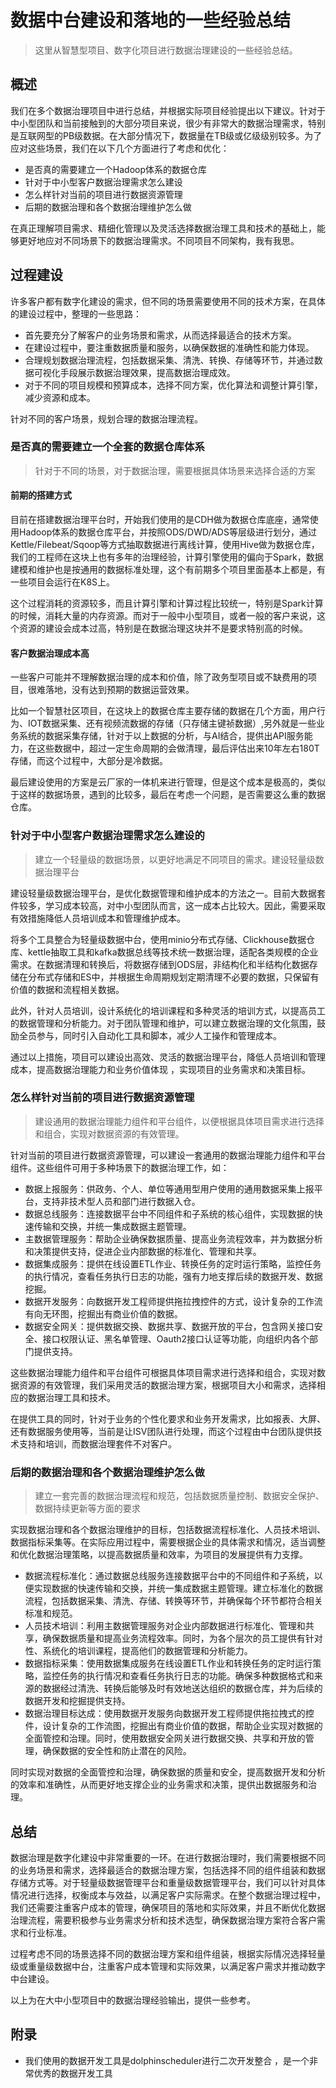 # 数据中台建设和落地的一些经验总结 

> 这里从智慧型项目、数字化项目进行数据治理建设的一些经验总结。

## 概述 

我们在多个数据治理项目中进行总结，并根据实际项目经验提出以下建议。针对于中小型团队和当前接触到的大部分项目来说，很少有非常大的数据治理需求，特别是互联网型的PB级数据。在大部分情况下，数据量在TB级或亿级级别较多。为了应对这些场景，我们在以下几个方面进行了考虑和优化：

- 是否真的需要建立一个Hadoop体系的数据仓库
- 针对于中小型客户数据治理需求怎么建设
- 怎么样针对当前的项目进行数据资源管理
- 后期的数据治理和各个数据治理维护怎么做

在真正理解项目需求、精细化管理以及灵活选择数据治理工具和技术的基础上，能够更好地应对不同场景下的数据治理需求。不同项目不同架构，我有我思。

## 过程建设

许多客户都有数字化建设的需求，但不同的场景需要使用不同的技术方案，在具体的建设过程中，整理的一些思路：

- 首先要充分了解客户的业务场景和需求，从而选择最适合的技术方案。
- 在建设过程中，要注重数据质量和服务，以确保数据的准确性和能力体现。
- 合理规划数据治理流程，包括数据采集、清洗、转换、存储等环节，并通过数据可视化手段展示数据治理效果，提高数据治理成效。
- 对于不同的项目规模和预算成本，选择不同方案，优化算法和调整计算引擎，减少资源和成本。

针对不同的客户场景，规划合理的数据治理流程。

### 是否真的需要建立一个全套的数据仓库体系

> 针对于不同的场景，对于数据治理，需要根据具体场景来选择合适的方案

#### 前期的搭建方式

目前在搭建数据治理平台时，开始我们使用的是CDH做为数据仓库底座，通常使用Hadoop体系的数据仓库平台，并按照ODS/DWD/ADS等层级进行划分，通过Kettle/Filebeat/Sqoop等方式抽取数据进行离线计算，使用Hive做为数据仓库，我们的工程师在这块上也有多年的治理经验，计算引擎使用的偏向于Spark，数据建模和维护也是按通用的数据标准处理，这个有前期多个项目里面基本上都是，有一些项目会运行在K8S上。

这个过程消耗的资源较多，而且计算引擎和计算过程比较统一，特别是Spark计算的时候，消耗大量的内存资源。而对于一般中小型项目，或者一般的客户来说，这个资源的建设会成本过高，特别是在数据治理这块并不是要求特别高的时候。

#### 客户数据治理成本高

一些客户可能并不理解数据治理的成本和价值，除了政务型项目或不缺费用的项目，很难落地，没有达到预期的数据运营效果。

比如一个智慧社区项目，在这块上的数据仓库主要存储的数据在几个方面，用户行为、IOT数据采集、还有视频流数据的存储（只存储主键祯数据）,另外就是一些业务系统的数据采集存储，针对于以上数据的分析，与AI结合，提供出API服务能力，在这些数据中，超过一定生命周期的会做清理，最后评估出来10年左右180T存储，而这个过程中，大部分是冷数据。

最后建设使用的方案是云厂家的一体机来进行管理，但是这个成本是极高的，类似于这样的数据场景，遇到的比较多，最后在考虑一个问题，是否需要这么重的数据仓库。

### 针对于中小型客户数据治理需求怎么建设的

> 建立一个轻量级的数据场景，以更好地满足不同项目的需求。建设轻量级数据治理平台

建设轻量级数据治理平台，是优化数据管理和维护成本的方法之一。目前大数据套件较多，学习成本较高，对中小型团队而言，这一成本占比较大。因此，需要采取有效措施降低人员培训成本和管理维护成本。

将多个工具整合为轻量级数据中台，使用minio分布式存储、Clickhouse数据仓库、kettle抽取工具和kafka数据总线等技术统一数据治理，适配各类规模的企业需求。在数据清理和转换后，将数据存储到ODS层，非结构化和半结构化数据存储在分布式存储和ES中，并根据生命周期规划定期清理不必要的数据，只保留有价值的数据和流程相关数据。

此外，针对人员培训，设计系统化的培训课程和多种灵活的培训方式，以提高员工的数据管理和分析能力。对于团队管理和维护，可以建立数据治理的文化氛围，鼓励全员参与，同时引入自动化工具和脚本，减少人工操作和管理成本。

通过以上措施，项目可以建设出高效、灵活的数据治理平台，降低人员培训和管理成本，提高数据治理能力和业务价值体现 ，实现项目的业务需求和决策目标。

### 怎么样针对当前的项目进行数据资源管理

> 建设通用的数据治理能力组件和平台组件，以便根据具体项目需求进行选择和组合，实现对数据资源的有效管理。

针对当前的项目进行数据资源管理，可以建设一套通用的数据治理能力组件和平台组件。这些组件可用于多种场景下的数据治理工作，如：

- 数据上报服务：供政务、个人、单位等通用型用户使用的通用数据采集上报平台，支持非技术型人员和部门进行数据入仓。
- 数据总线服务：连接数据平台中不同组件和子系统的核心组件，实现数据的快速传输和交换，并统一集成数据主题管理。
- 主数据管理服务：帮助企业确保数据质量、提高业务流程效率，并为数据分析和决策提供支持，促进企业内部数据的标准化、管理和共享。
- 数据集成服务：提供在线设置ETL作业、转换任务的定时运行策略，监控任务的执行情况，查看任务执行日志的功能，强有力地支撑后续的数据开发、数据挖掘。
- 数据开发服务：向数据开发工程师提供拖拉拽控件的方式，设计复杂的工作流有向无环图，挖掘出有商业价值的数据。
- 数据安全网关：提供数据交换、数据共享、数据开放的平台，包含网关接口安全、接口权限认证、黑名单管理、Oauth2接口认证等功能，向组织内各个部门提供支持。

这些数据治理能力组件和平台组件可根据具体项目需求进行选择和组合，实现对数据资源的有效管理，我们采用灵活的数据治理方案，根据项目大小和需求，选择相应的数据治理工具和技术。

在提供工具的同时，针对于业务的个性化要求和业务开发需求，比如报表、大屏、还有数据服务使用等，当前是让ISV团队进行处理，而这个过程由中台团队提供技术支持和培训，而数据治理套件不对客户。

### 后期的数据治理和各个数据治理维护怎么做

> 建立一套完善的数据治理流程和规范，包括数据质量控制、数据安全保护、数据持续更新等方面的要求

实现数据治理和各个数据治理维护的目标，包括数据流程标准化、人员技术培训、数据指标采集等。在实际应用过程中，需要根据企业的具体需求和情况，适当调整和优化数据治理策略，以提高数据质量和效率，为项目的发展提供有力支撑。

- 数据流程标准化：通过数据总线服务连接数据平台中的不同组件和子系统，以便实现数据的快速传输和交换，并统一集成数据主题管理。建立标准化的数据流程，包括数据采集、清洗、存储、转换等环节，并确保每个环节都符合相关标准和规范。
- 人员技术培训：利用主数据管理服务对企业内部数据进行标准化、管理和共享，确保数据质量和提高业务流程效率。同时，为各个层次的员工提供有针对性、系统化的培训课程，提高他们的数据管理和分析能力。
- 数据指标采集：使用数据集成服务在线设置ETL作业和转换任务的定时运行策略，监控任务的执行情况和查看任务执行日志的功能。确保多种数据格式和来源的数据经过清洗、转换后能够及时有效地送达组织的数据仓库，并为后续的数据开发和挖掘提供支持。
- 数据治理目标达成：使用数据开发服务向数据开发工程师提供拖拉拽式的控件，设计复杂的工作流图，挖掘出有商业价值的数据，帮助企业实现对数据的全面管控和治理。同时，使用数据安全网关进行数据交换、共享和开放的管理，确保数据的安全性和防止潜在的风险。

同时实现对数据的全面管控和治理，确保数据的质量和安全，提高数据开发和分析的效率和准确性，从而更好地支撑企业的业务需求和决策，提供出数据服务和治理。

## 总结

数据治理是数字化建设中非常重要的一环。在进行数据治理时，我们需要根据不同的业务场景和需求，选择最适合的数据治理方案，包括选择不同的组件组装和数据存储方式等。对于轻量级数据管理平台和重量级数据管理平台，我们可以针对具体情况进行选择，权衡成本与效益，以满足客户实际需求。在整个数据治理过程中，我们还需要注重客户成本的管理，确保项目的落地和实际效果，并且不断优化数据治理流程，需要积极参与业务需求分析和技术选型，确保数据治理方案符合客户需求和行业标准。

过程考虑不同的场景选择不同的数据治理方案和组件组装，根据实际情况选择轻量级或重量级数据中台，注重客户成本管理和实际效果，以满足客户需求并推动数字中台建设。

以上为在大中小型项目中的数据治理经验输出，提供一些参考。

## 附录

- 我们使用的数据开发工具是dolphinscheduler进行二次开发整合 ，是一个非常优秀的数据开发工具












